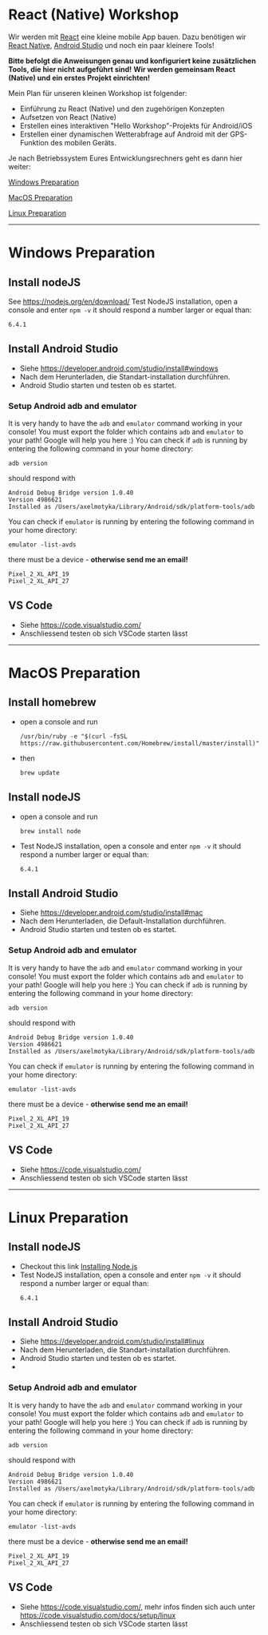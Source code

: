 
# React (Native) Workshop

Wir werden mit [React](https://reactjs.org/) eine kleine mobile App bauen.
Dazu benötigen wir [React Native](https://facebook.github.io/react-native/), [Android Studio]() und noch ein paar kleinere Tools!

<b>Bitte befolgt die Anweisungen genau und konfiguriert keine zusätzlichen Tools, die hier nicht aufgeführt sind!</b>
<b>Wir werden gemeinsam React (Native) und ein erstes Projekt einrichten!</b>

Mein Plan für unseren kleinen Workshop ist folgender:
* Einführung zu React (Native) und den zugehörigen Konzepten
* Aufsetzen von React (Native)
* Erstellen eines interaktiven "Hello Workshop"-Projekts für Android/iOS
* Erstellen einer dynamischen Wetterabfrage auf Android mit der GPS-Funktion des mobilen Geräts.

Je nach Betriebssystem Eures Entwicklungsrechners geht es dann hier weiter:

[Windows Preparation](#windows)

[MacOS Preparation](#macos)

[Linux Preparation](#linux)

---

<a name="windows"></a>
# Windows Preparation

## Install nodeJS
See https://nodejs.org/en/download/
Test NodeJS installation, open a console and enter `npm -v` it should respond a number larger or equal than:
```
6.4.1
```

## Install Android Studio
* Siehe https://developer.android.com/studio/install#windows
* Nach dem Herunterladen, die Standart-installation durchführen.
* Android Studio starten und testen ob es startet.

### Setup Android adb and emulator
It is very handy to have the `adb` and `emulator` command working in your console!
You must export the folder which contains `adb` and `emulator` to your path!
Google will help you here :)
You can check if `adb` is running by entering the following command in your home directory:
```shell
adb version
```
should respond with
```shell
Android Debug Bridge version 1.0.40
Version 4986621
Installed as /Users/axelmotyka/Library/Android/sdk/platform-tools/adb
```
You can check if `emulator` is running by entering the following command in your home directory:
```shell
emulator -list-avds
```
there must be a device - <b>otherwise send me an email!</b>
```shell
Pixel_2_XL_API_19
Pixel_2_XL_API_27
```

## VS Code
* Siehe https://code.visualstudio.com/
* Anschliessend testen ob sich VSCode starten lässt

---

<a name="macos"></a>
# MacOS Preparation

## Install homebrew
* open a console and run
    ```shell
    /usr/bin/ruby -e "$(curl -fsSL https://raw.githubusercontent.com/Homebrew/install/master/install)"
    ```
* then
  ```shell
  brew update
  ```

## Install nodeJS

* open a console and run
    ```shell
    brew install node
    ```
* Test NodeJS installation, open a console and enter `npm -v` it should respond a number larger or equal than:
    ```
    6.4.1
    ```

## Install Android Studio

* Siehe https://developer.android.com/studio/install#mac
* Nach dem Herunterladen, die Default-Installation durchführen.
* Android Studio starten und testen ob es startet.

### Setup Android adb and emulator
It is very handy to have the `adb` and `emulator` command working in your console!
You must export the folder which contains `adb` and `emulator` to your path!
Google will help you here :)
You can check if `adb` is running by entering the following command in your home directory:
```shell
adb version
```
should respond with
```shell
Android Debug Bridge version 1.0.40
Version 4986621
Installed as /Users/axelmotyka/Library/Android/sdk/platform-tools/adb
```
You can check if `emulator` is running by entering the following command in your home directory:
```shell
emulator -list-avds
```
there must be a device - <b>otherwise send me an email!</b>
```shell
Pixel_2_XL_API_19
Pixel_2_XL_API_27
```

## VS Code
* Siehe https://code.visualstudio.com/
* Anschliessend testen ob sich VSCode starten lässt

---

<a name="linux"></a>
# Linux Preparation

## Install nodeJS
* Checkout this link [Installing Node.js](https://nodejs.org/en/download/package-manager/)
* Test NodeJS installation, open a console and enter `npm -v` it should respond a number larger or equal than:
    ```
    6.4.1
    ```

## Install Android Studio
* Siehe https://developer.android.com/studio/install#linux
* Nach dem Herunterladen, die Standart-installation durchführen.
* Android Studio starten und testen ob es startet.
* 

### Setup Android adb and emulator
It is very handy to have the `adb` and `emulator` command working in your console!
You must export the folder which contains `adb` and `emulator` to your path!
Google will help you here :)
You can check if `adb` is running by entering the following command in your home directory:
```shell
adb version
```
should respond with
```shell
Android Debug Bridge version 1.0.40
Version 4986621
Installed as /Users/axelmotyka/Library/Android/sdk/platform-tools/adb
```
You can check if `emulator` is running by entering the following command in your home directory:
```shell
emulator -list-avds
```
there must be a device - <b>otherwise send me an email!</b>
```shell
Pixel_2_XL_API_19
Pixel_2_XL_API_27
```
## VS Code
* Siehe https://code.visualstudio.com/, mehr infos finden sich auch unter https://code.visualstudio.com/docs/setup/linux
* Anschliessend testen ob sich VSCode starten lässt